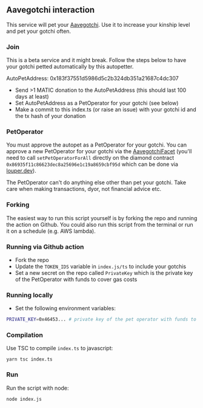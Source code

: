 ## Aavegotchi interaction

This service will pet your [Aavegotchi](https://aavegotchi.com). Use it to increase your kinship level and pet your gotchi often.

### Join

This is a beta service and it might break. Follow the steps below to have your gotchi petted automatically by this autopetter.

AutoPetAddress: 0x183f37551d5986d5c2b324db351a21687c4dc307

- Send >1 MATIC donation to the AutoPetAddress (this should last 100 days at least)
- Set AutoPetAddress as a PetOperator for your gotchi (see below)
- Make a commit to this index.ts (or raise an issue) with your gotchi id and the tx hash of your donation

### PetOperator

You must approve the autopet as a PetOperator for your gotchi. You can approve a new PetOperator for your gotchi via the [AavegotchiFacet](https://louper.dev/?address=0x86935F11C86623deC8a25696E1C19a8659CbF95d&network=polygon) (you'll need to call `setPetOperatorForAll` directly on the diamond contract `0x86935f11c86623dec8a25696e1c19a8659cbf95d` which can be done via [louper.dev](https://louper.dev/?address=0x86935F11C86623deC8a25696E1C19a8659CbF95d&network=polygon)).

The PetOperator can't do anything else other than pet your gotchi. Take care when making transactions, dyor, not financial advice etc.

### Forking

The easiest way to run this script yourself is by forking the repo and running the action on Github. You could also run this script from the terminal or run it on a schedule (e.g. AWS lambda).

### Running via Github action

- Fork the repo
- Update the `TOKEN_IDS` variable in `index.js/ts` to include your gotchis
- Set a new secret on the repo called `PrivateKey` which is the private key of the PetOperator with funds to cover gas costs

### Running locally

- Set the following environment variables:

```bash
PRIVATE_KEY=0x46453... # private key of the pet operator with funds to cover gas costs
```

### Compilation

Use TSC to compile `index.ts` to javascript:

```
yarn tsc index.ts
```

### Run

Run the script with node:

```
node index.js
```
